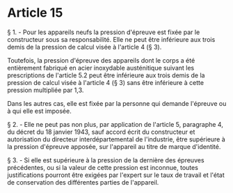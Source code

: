 # Article 15

§ 1. - Pour les appareils neufs la pression d'épreuve est fixée par le constructeur sous sa responsabilité. Elle ne peut être inférieure aux trois demis de la pression de calcul visée à l'article 4 (§ 3).

Toutefois, la pression d'épreuve des appareils dont le corps a été entièrement fabriqué en acier inoxydable austénitique suivant les prescriptions de l'article 5.2 peut être inférieure aux trois demis de la pression de calcul visée à l'article 4 (§ 3) sans être inférieure à cette pression multipliée par 1,3.

Dans les autres cas, elle est fixée par la personne qui demande l'épreuve ou à qui elle est imposée.

§ 2. - Elle ne peut pas non plus, par application de l'article 5, paragraphe 4, du décret du 18 janvier 1943, sauf accord écrit du constructeur et autorisation du directeur interdépartemental de l'industrie, être supérieure à la pression d'épreuve apposée, sur l'appareil au titre de marque d'identité.

§ 3. - Si elle est supérieure à la pression de la dernière des épreuves précédentes, ou si la valeur de cette pression est inconnue, toutes justifications pourront être exigées par l'expert sur le taux de travail et l'état de conservation des différentes parties de l'appareil.
